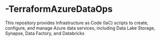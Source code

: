 # -TerraformAzureDataOps
This repository provides Infrastructure as Code (IaC) scripts to create, configure, and manage Azure data services, including Data Lake Storage, Synapse, Data Factory, and Databricks
